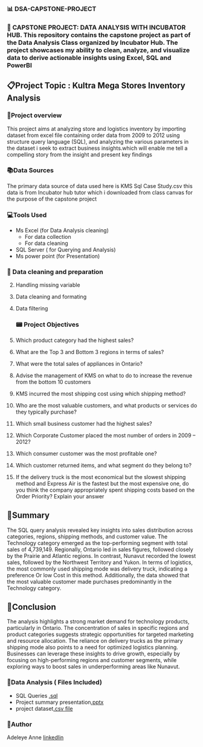  ### 📊  DSA-CAPSTONE-PROJECT
   
### 📂 CAPSTONE PROJECT: DATA ANALYSIS WITH INCUBATOR HUB. This repository contains the capstone project as part of the Data Analysis Class organized by Incubator Hub. The project showcases my ability to clean, analyze, and visualize data to derive actionable insights using Excel, SQL and PowerBI

## 📋Project Topic :  Kultra Mega Stores Inventory Analysis

### 📔Project overview
This project aims at analyzing store and logistics inventory by importing dataset from excel file containing order data from 2009 to 2012 using structure query language (SQL), and analyzing the various parameters in the dataset i seek to extract business insights.which will enable me  tell a compelling story from the insight and present key findings 

### 📚Data Sources
The primary data source of data used here is KMS Sql Case Study.csv this data is from Incubator hub tutor which i downloaded from class canvas for the purpose of the capstone project

### 💻Tools Used
- Ms Excel (for Data Analysis cleaning)
    - For data collection
    - For data cleaning
- SQL Server ( for Querying and Analysis)
- Ms power point (for Presentation)

### 📌 Data cleaning and preparation
2. Handling missing variable
3. Data cleaning and formating
4. Data filtering

   ### 📟 Project Objectives
1. Which product category had the highest sales? 
2. What are the Top 3 and Bottom 3 regions in terms of sales? 
3. What were the total sales of appliances in Ontario? 
4. Advise the management of KMS on what to do to increase the revenue from the bottom 
10 customers 
5. KMS incurred the most shipping cost using which shipping method?
6. Who are the most valuable customers, and what products or services do they typically 
purchase? 
7. Which small business customer had the highest sales? 
8. Which Corporate Customer placed the most number of orders in 2009 – 2012? 
9. Which consumer customer was the most profitable one? 
10. Which customer returned items, and what segment do they belong to? 
11. If the delivery truck is the most economical but the slowest shipping method and 
Express Air is the fastest but the most expensive one, do you think the company 
appropriately spent shipping costs based on the Order Priority? Explain your answer

## 📘Summary
The SQL query analysis revealed key insights into sales distribution across categories, regions, shipping methods, and customer value. The Technology category emerged as the top-performing segment with total sales of 4,739,149. Regionally, Ontario led in sales figures, followed closely by the Prairie and Atlantic regions. In contrast, Nunavut recorded the lowest sales, followed by the Northwest Territory and Yukon.
In terms of logistics, the most commonly used shipping mode was delivery truck, indicating a preference Or low Cost in this method. Additionally, the data showed that the most valuable customer made purchases predominantly in the Technology category.
## 📌Conclusion
The analysis highlights a strong market demand for technology products, particularly in Ontario. The concentration of sales in specific regions and product categories suggests strategic 
opportunities for targeted marketing and resource allocation. The reliance on delivery trucks as the primary shipping mode also points to a need for optimized logistics planning. Businesses can leverage these insights to drive growth, especially by focusing on high-performing regions and customer segments, while exploring ways to boost sales in underperforming areas like Nunavut.



### 📂Data Analysis ( Files Included)
  - SQL Queries [.sql](https://drive.google.com/file/d/1AxMB6xh8FpDKgQJlYTrk-OHibF18Yz7J/view?usp=drive_link)
  -  Project summary presentation[.pptx](https://us.docworkspace.com/d/sIHadivU-0eiTwwY)
  -  project dataset[.csv file](https://us.docworkspace.com/d/sIGadivU-io7rwgY)
    
### 👩Author
  Adeleye Anne
   [linkedlin](https://www.linkedin.com/in/adeleyeanne)
